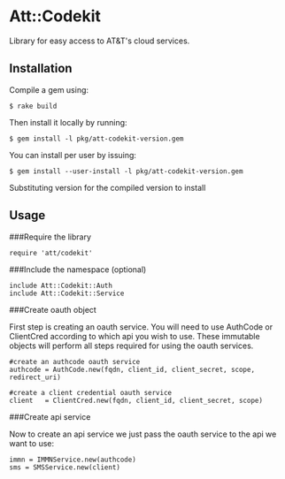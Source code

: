 # Att::Codekit

Library for easy access to AT&T's cloud services.

## Installation

Compile a gem using:

    $ rake build

Then install it locally by running:

    $ gem install -l pkg/att-codekit-version.gem

You can install per user by issuing:

    $ gem install --user-install -l pkg/att-codekit-version.gem

Substituting version for the compiled version to install

## Usage

###Require the library
    
    require 'att/codekit'

###Include the namespace (optional)
    
    include Att::Codekit::Auth
    include Att::Codekit::Service

###Create oauth object

First step is creating an oauth service. You will need to use AuthCode or ClientCred according to which api you wish to use.
These immutable objects will perform all steps required for using the oauth services.

    #create an authcode oauth service
    authcode = AuthCode.new(fqdn, client_id, client_secret, scope, redirect_uri)

    #create a client credential oauth service
    client   = ClientCred.new(fqdn, client_id, client_secret, scope)

###Create api service 

Now to create an api service we just pass the oauth service to the api we want to use:
    
    immn = IMMNService.new(authcode)
    sms = SMSService.new(client)
